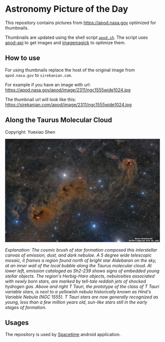 # Astronomy Picture of the Day

This repository contains pictures from https://apod.nasa.gov optimized for thumbnails.

Thumbnails are updated using the shell script [`apod.sh`](apod.sh). The script
uses [apod-api](https://github.com/nasa/apod-api) to get images and [imagemagick](https://imagemagick.org) to
optimize them.

## How to use

For using thumbnails replace the host of the original image from `apod.nasa.gov` to `sirekanian.com`.

For example if you have an image with url:<br>
https://apod.nasa.gov/apod/image/2311/ngc1555wide1024.jpg

The thumbnail url will look like this:<br>
https://sirekanian.com/apod/image/2311/ngc1555wide1024.jpg

## Along the Taurus Molecular Cloud

Copyright: Yuexiao Shen

[![the picture of the day][1]][2]

_Explanation: The cosmic brush of star formation composed this interstellar canvas of emission, dust, and dark nebulae. A 5 degree wide telescopic mosaic, it frames a region found north of bright star Aldebaran on the sky, at an inner wall of the local bubble along the Taurus molecular cloud. At lower left, emission cataloged as Sh2-239 shows signs of embedded young stellar objects. The region's Herbig-Haro objects, nebulosities associated with newly born stars, are marked by tell-tale reddish jets of shocked hydrogen gas. Above and right T Tauri, the prototype of the class of T Tauri variable stars, is next to a yellowish nebula historically known as Hind's Variable Nebula (NGC 1555). T Tauri stars are now generally recognized as young, less than a few million years old, sun-like stars still in the early stages of formation._

## Usages

The repository is used by [Spacetime][3] android application.

[1]: image/2311/ngc1555wide1024.jpg

[2]: https://apod.nasa.gov/apod/image/2311/ngc1555wide1024.jpg

[3]: https://github.com/sirekanian/spacetime
